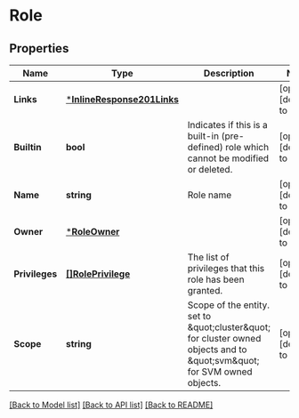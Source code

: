 # Role

## Properties
Name | Type | Description | Notes
------------ | ------------- | ------------- | -------------
**Links** | [***InlineResponse201Links**](inline_response_201__links.md) |  | [optional] [default to null]
**Builtin** | **bool** | Indicates if this is a built-in (pre-defined) role which cannot be modified or deleted. | [optional] [default to null]
**Name** | **string** | Role name | [optional] [default to null]
**Owner** | [***RoleOwner**](role_owner.md) |  | [optional] [default to null]
**Privileges** | [**[]RolePrivilege**](role_privilege.md) | The list of privileges that this role has been granted. | [optional] [default to null]
**Scope** | **string** | Scope of the entity. set to \&quot;cluster\&quot; for cluster owned objects and to \&quot;svm\&quot; for SVM owned objects. | [optional] [default to null]

[[Back to Model list]](../README.md#documentation-for-models) [[Back to API list]](../README.md#documentation-for-api-endpoints) [[Back to README]](../README.md)


